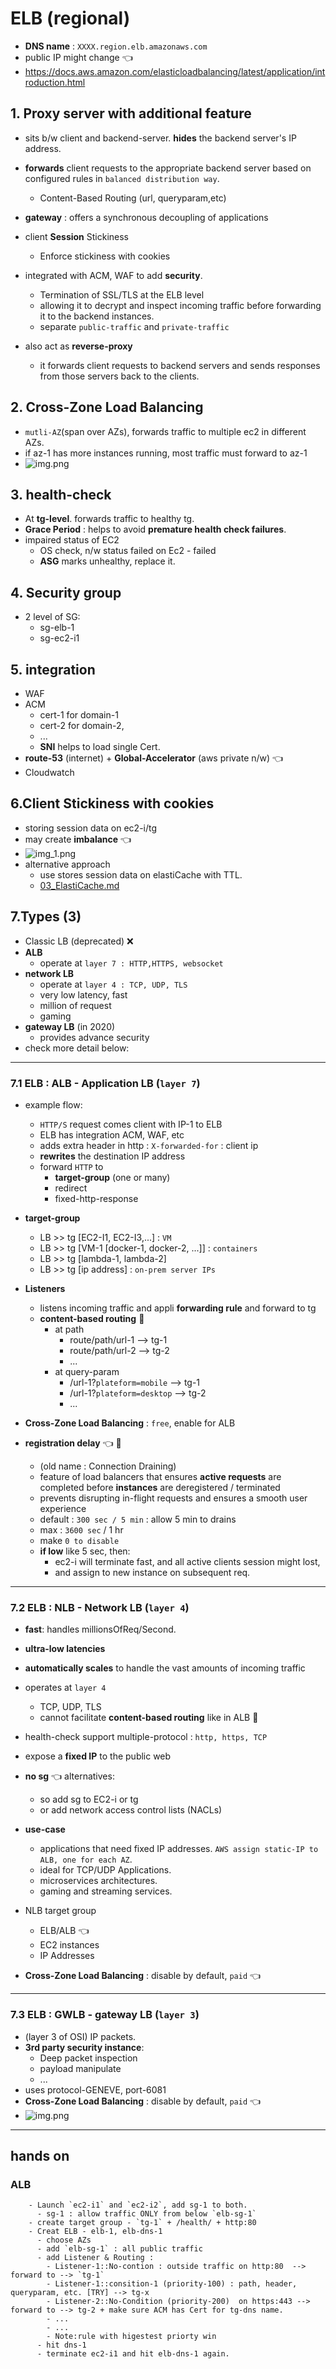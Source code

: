 # ELB (regional)
- **DNS name** : `XXXX.region.elb.amazonaws.com` 
- public IP might change :point_left:
- https://docs.aws.amazon.com/elasticloadbalancing/latest/application/introduction.html

## 1. Proxy server with additional feature
- sits b/w client and backend-server. **hides** the backend server's IP address.

- **forwards** client requests to the appropriate backend server based on configured rules in `balanced distribution way`.
  - Content-Based Routing (url, queryparam,etc)
- **gateway** : offers a synchronous decoupling of applications
- client **Session** Stickiness
  - Enforce stickiness with cookies
- integrated with ACM, WAF to add **security**. 
  - Termination of SSL/TLS at the ELB level
  - allowing it to decrypt and inspect incoming traffic before forwarding it to the backend instances.
  - separate `public-traffic` and `private-traffic`
- also act as **reverse-proxy**
  - it forwards client requests to backend servers and sends responses from those servers back to the clients.
  
## 2. Cross-Zone Load Balancing 
- `mutli-AZ`(span over AZs), forwards traffic to multiple ec2 in different AZs.
- if az-1 has more instances running, most traffic must forward to az-1
- ![img.png](../99_img/ec2/im-3.png)

## 3. health-check
- At **tg-level**. forwards traffic to healthy tg.
- **Grace Period** : helps to avoid **premature health check failures**.
- impaired status of EC2 
  - OS check, n/w status failed on Ec2 - failed
  - **ASG** marks unhealthy, replace it.

## 4. Security group
- 2 level of SG:
  - sg-elb-1 
  - sg-ec2-i1 
  
## 5. integration
- WAF 
- ACM 
  - cert-1 for domain-1
  - cert-2 for domain-2, 
  - ...  
  - **SNI** helps to load single Cert.
- **route-53** (internet) + **Global-Accelerator** (aws private n/w) :point_left:
- Cloudwatch

## 6.Client Stickiness with cookies
- storing session data on ec2-i/tg
- may create **imbalance** :point_left:
- ![img_1.png](../99_img/ec2/im-2.png)
- alternative approach
  - use stores session data on elastiCache with TTL. 
  - [03_ElastiCache.md](../03_database/03_ElastiCache.md)
  
## 7.Types (3)
- Classic LB (deprecated) :x:
- **ALB** 
  - operate at `layer 7 : HTTP,HTTPS, websocket`
- **network LB** 
  - operate at `layer 4 : TCP, UDP, TLS`  
  - very low latency, fast
  - million of request
  - gaming
- **gateway LB** (in 2020) 
  - provides advance security
- check more detail below:
---
### 7.1 ELB : ALB - Application LB (`layer 7`)
- example flow:
  - `HTTP/S` request comes client with IP-1 to ELB
  - ELB has integration ACM, WAF, etc
  - adds extra header in http : `X-forwarded-for` : client ip
  - **rewrites** the destination IP address 
  - forward `HTTP` to 
    - **target-group** (one or many)
    - redirect
    - fixed-http-response
    
- **target-group**
    - LB >> tg [EC2-I1, EC2-I3,...] : `VM`
    - LB >> tg [VM-1 [docker-1, docker-2, ...]] : `containers`
    - LB >> tg [lambda-1, lambda-2]
    - LB >> tg [ip address] : `on-prem server IPs`
  
- **Listeners**
  - listens incoming traffic and appli **forwarding rule** and forward to tg
  - **content-based routing** :dart:
    - at path 
      - route/path/url-1 --> tg-1
      - route/path/url-2 --> tg-2
      - ...
    - at query-param  
      - /url-1?`plateform=mobile` --> tg-1
      - /url-1?`plateform=desktop` --> tg-2
      - ...

- **Cross-Zone Load Balancing** : `free`, enable for ALB

- **registration delay** :point_left: :dart:
  - (old name : Connection Draining)
  - feature of load balancers that ensures **active requests** are completed before **instances** are deregistered / terminated
  - prevents disrupting in-flight requests and ensures a smooth user experience
  - default : `300 sec / 5 min` : allow 5 min to drains
  - max : `3600 sec` / 1 hr
  - make `0 to disable`
  - **if low** like 5 sec, then:
    - ec2-i will terminate fast, and all active clients session might lost,
    - and assign to new instance on subsequent req.

---
### 7.2 ELB : NLB - Network LB (`layer 4`)
- **fast**: handles millionsOfReq/Second.
- **ultra-low latencies**
- **automatically scales** to handle the vast amounts of incoming traffic
- operates at `layer 4` 
  - TCP, UDP, TLS 
  - cannot facilitate **content-based routing** like in ALB :dart:
- health-check support multiple-protocol : `http, https, TCP`
- expose a **fixed IP** to the public web 
- **no sg** :point_left: alternatives:
  - so add sg to EC2-i or tg
  - or add network access control lists (NACLs)
  
- **use-case**
  - applications that need fixed IP addresses. `AWS assign static-IP to ALB, one for each AZ`.
  - ideal for TCP/UDP Applications.
  - microservices architectures.
  - gaming and streaming services.

- NLB target group
  - ELB/ALB :point_left:
  - EC2 instances
  - IP Addresses

- **Cross-Zone Load Balancing** : disable by default, `paid` :point_left:

---
### 7.3  ELB : GWLB - gateway LB (`layer 3`)
- (layer 3 of OSI) IP packets.
- **3rd party security instance**:
  - Deep packet inspection
  - payload manipulate
  - ...
- uses protocol-GENEVE, port-6081 
- **Cross-Zone Load Balancing** : disable by default, `paid` :point_left:
- ![img.png](../99_img/ec2/im-1.png)

---

## hands on 
### ALB
```
    - Launch `ec2-i1` and `ec2-i2`, add sg-1 to both.
      - sg-1 : allow traffic ONLY from below `elb-sg-1` 
    - create target group - `tg-1` + /health/ + http:80
    - Creat ELB - elb-1, elb-dns-1
      - choose AZs
      - add `elb-sg-1` : all public traffic
      - add Listener & Routing :  
        - Listener-1::No-contion : outside traffic on http:80  --> forward to --> `tg-1` 
        - Listener-1::consition-1 (priority-100) : path, header, queryparam, etc. [TRY] --> tg-x
        - Listener-2::No-Condition (priority-200)  on https:443 --> forward to --> tg-2 + make sure ACM has Cert for tg-dns name.
        - ...
        - ...  
        - Note:rule with higestest priorty win  
      - hit dns-1
      - terminate ec2-i1 and hit elb-dns-1 again.
```